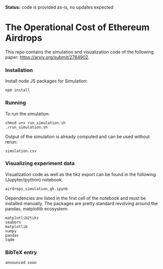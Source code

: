 **Status:** code is provided as-is, no updates expected

# The Operational Cost of Ethereum Airdrops

This repo contains the simulation and visualization code of the following paper: https://arxiv.org/submit/2784902.


### Installation

Install node JS packages for Simulation:
```
npm install
```

### Running
To run the simulation:
```
chmod u+x run_simulation.sh
./run_simulation.sh
```
Output of the simulation is already computed and can be used without rerun:
```
simulation.csv
```

### Visualizing experiment data

Visualization code as well as the tikz export can be found in the following (Jupyter/ipython) notebook. 

```
airdrops_simulation_gh.ipynb
```

Dependencies are listed in the first cell of the notebook and must be installed manually. The packages are pretty standard revolving around the pandas, matplotlib ecosystem:

```
matplotlib2tikz
seaborn
matplotlib
numpy
pandas
tqdm
```



### BibTeX entry

```
announced soon
```